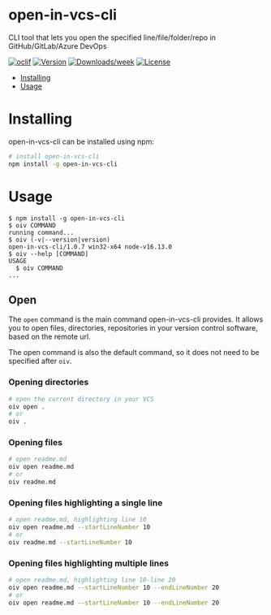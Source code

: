 open-in-vcs-cli
===============

CLI tool that lets you open the specified line/file/folder/repo in GitHub/GitLab/Azure DevOps

[![oclif](https://img.shields.io/badge/cli-oclif-brightgreen.svg)](https://oclif.io)
[![Version](https://img.shields.io/npm/v/open-in-vcs-cli.svg)](https://npmjs.org/package/open-in-vcs-cli)
[![Downloads/week](https://img.shields.io/npm/dw/open-in-vcs-cli.svg)](https://npmjs.org/package/open-in-vcs-cli)
[![License](https://img.shields.io/npm/l/open-in-vcs-cli.svg)](https://github.com/Jmorjsm/open-in-vcs-cli/blob/master/package.json)

<!-- toc -->
* [Installing](#installing)
* [Usage](#usage)
<!-- tocstop -->

# Installing
open-in-vcs-cli can  be installed using npm:
```bash
# install open-in-vcs-cli
npm install -g open-in-vcs-cli
```
# Usage
<!-- usage -->
```sh-session
$ npm install -g open-in-vcs-cli
$ oiv COMMAND
running command...
$ oiv (-v|--version|version)
open-in-vcs-cli/1.0.7 win32-x64 node-v16.13.0
$ oiv --help [COMMAND]
USAGE
  $ oiv COMMAND
...
```
<!-- usagestop -->
## Open
The `open` command is the main command open-in-vcs-cli provides. It allows you to open files, directories, repositories in your version control software, based on the remote url.

The open command is also the default command, so it does not need to be specified after `oiv`.
### Opening directories
```bash
# open the current directory in your VCS
oiv open .
# or
oiv .
```
### Opening files
```bash
# open readme.md
oiv open readme.md
# or
oiv readme.md
```

### Opening files highlighting a single line
```bash
# open readme.md, highlighting line 10
oiv open readme.md --startLineNumber 10
# or
oiv readme.md --startLineNumber 10
```

### Opening files highlighting multiple lines
```bash
# open readme.md, highlighting line 10-line 20 
oiv open readme.md --startLineNumber 10 --endLineNumber 20
# or
oiv open readme.md --startLineNumber 10 --endLineNumber 20
```
<!-- usagestop -->
